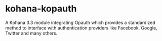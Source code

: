 kohana-kopauth
==============

A Kohana 3.3 module integrating Opauth which provides a standardized method to interface with authentication providers like Facebook, Google, Twitter and many others.
